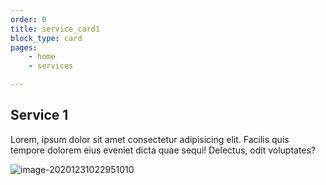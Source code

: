 ```yaml
---
order: 0
title: service_card1
block_type: card
pages:
	- home
	- services

---
```



## Service 1

Lorem, ipsum dolor sit amet consectetur adipisicing elit. Facilis quis tempore dolorem eius eveniet dicta quae sequi! Delectus, odit voluptates?

![image-20201231022951010](https://cdn.jsdelivr.net/gh/gaurangrshah/_shots@master/scrnshots/image-20201231022951010.png)